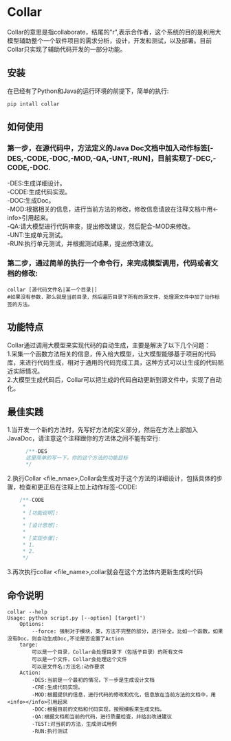 # Collar
Collar的意思是指collaborate，结尾的"r",表示合作者，这个系统的目的是利用大模型辅助整个一个软件项目的需求分析，设计，开发和测试，以及部署。目前Collar只实现了辅助代码开发的一部分功能。
## 安装
在已经有了Python和Java的运行环境的前提下，简单的执行:
```shell
pip intall collar
```
## 如何使用
### 第一步，在源代码中，方法定义的Java Doc文档中加入动作标签[-DES,-CODE,-DOC,-MOD,-QA,-UNT,-RUN]，目前实现了-DEC,-CODE,-DOC.
   -DES:生成详细设计。  
   -CODE:生成代码实现。  
   -DOC:生成Doc。  
   -MOD:根据相关的信息，进行当前方法的修改，修改信息请放在注释文档中用<info><-info>引用起来。  
   -QA:请大模型进行代码审查，提出修改建议，然后配合-MOD来修改。  
   -UNT:生成单元测试。  
   -RUN:执行单元测试，并根据测试结果，提出修改建议。  
### 第二步，通过简单的执行一个命令行，来完成模型调用，代码或者文档的修改:
```shell
collar [源代码文件名|某一个目录|]  
#如果没有参数，那么就是当前目录，然后遍历目录下所有的源文件，处理源文件中加了动作标签的方法。
```
## 功能特点
   Collar通过调用大模型来实现代码的自动生成，主要是解决了以下几个问题：  
   1.采集一个函数方法相关的信息，传入给大模型，让大模型能够基于项目的代码库，来进行代码生成，相对于通用的代码完成工具，这种方式可以让生成的代码贴近实际情况。  
   2.大模型生成代码后，Collar可以把生成的代码自动更新到源文件中，实现了自动化。  
## 最佳实践
   1.当开发一个新的方法时，先写好方法的定义部分，然后在方法上部加入JavaDoc，请注意这个注释跟你的方法体之间不能有空行:   
   ```java
         /**-DES
         这里简单的写一下，你的这个方法的功能目标
         */
   ```
   2.执行Collar <file_nmae>,Collar会生成对于这个方法的详细设计，包括具体的步骤，检查和更正后在注释上加上动作标签-CODE:   
   ```java
       /**-CODE
        *
        * [功能说明]:  
        *
        * [设计思想]:  
        *
        * [实现步骤]:  
        * 1. 
        * 2. 
        */
   ```
   3.再次执行collar <file_name>,collar就会在这个方法体内更新生成的代码
## 命令说明
   ```shell
   collar --help
   Usage: python script.py [--option] [target]')
       Options:
           --force: 强制对于模块，类，方法不完整的部分，进行补全。比如一个函数，如果没有Doc，则自动生成Doc,不论是否设置了Action
       targe: 
           可以是一个目录，Collar会处理目录下（包括子目录）的所有文件
           可以是一个文件，Collar会处理这个文件
           可以是文件名:方法名:动作要求
       Action:
           -DES:当前是一个最初的情况，下一步是生成设计文档
           -CRE:生成代码实现。
           -MOD:根据提供的信息，进行代码的修改和优化，信息放在当前方法的文档中，用<info></info>引用起来
           -DOC:根据目前的文档和代码实现，按照模板来生成文档。
           -QA:根据文档和当前的代码，进行质量检查，并给出改进建议
           -TEST:对当前的方法，生成测试用例
           -RUN:执行测试
   ```
      

